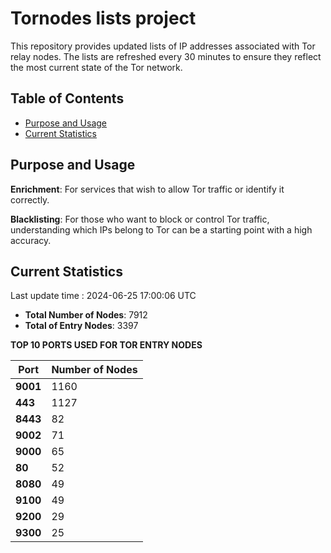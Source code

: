 # Tornodes lists project

This repository provides updated lists of IP addresses associated with Tor relay nodes. The lists are refreshed every 30 minutes to ensure they reflect the most current state of the Tor network.

## Table of Contents

- [Purpose and Usage](#purpose-and-usage)
- [Current Statistics](#current-statistics)


## Purpose and Usage

**Enrichment**: For services that wish to allow Tor traffic or identify it correctly.

**Blacklisting**: For those who want to block or control Tor traffic, understanding which IPs belong to Tor can be a starting point with a high accuracy.

## Current Statistics

Last update time : 2024-06-25 17:00:06 UTC

- **Total Number of Nodes**: 7912
- **Total of Entry Nodes**: 3397

**TOP 10 PORTS USED FOR TOR ENTRY NODES**

| **Port** | **Number of Nodes** |
|------|-----------------|
| **9001**   | 1160  |
| **443**   | 1127  |
| **8443**   | 82  |
| **9002**   | 71  |
| **9000**   | 65  |
| **80**   | 52  |
| **8080**   | 49  |
| **9100**   | 49  |
| **9200**   | 29  |
| **9300**   | 25  |

